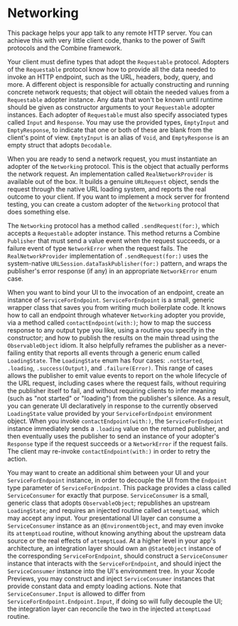 # Networking

This package helps your app talk to any remote HTTP server.  You can achieve this with very little client code, thanks to the power of Swift protocols and the Combine framework.

Your client must define types that adopt the `Requestable` protocol.  Adopters of the `Requestable` protocol know how to provide all the data needed to invoke an HTTP endpoint, such as the URL, headers, body, query, and more.  A different object is responsible for actually constructing and running concrete network requests; that object will obtain the needed values from a `Requestable` adopter instance.  Any data that won't be known until runtime should be given as constructor arguments to your `Requestable` adopter instances.  Each adopter of `Requestable` must also specify associated types called `Input` and `Response`.  You may use the provided types, `EmptyInput` and `EmptyResponse`, to indicate that one or both of these are blank from the client's point of view.  `EmptyInput` is an alias of `Void`, and `EmptyResponse` is an empty struct that adopts `Decodable`.

When you are ready to send a network request, you must instantiate an adopter of the `Networking` protocol.  This is the object that actually performs the network request.  An implementation called `RealNetworkProvider` is available out of the box.  It builds a genuine `URLRequest` object, sends the request through the native URL loading system, and reports the real outcome to your client.  If you want to implement a mock server for frontend testing, you can create a custom adopter of the `Networking` protocol that does something else.

The `Networking` protocol has a method called `.sendRequest(for:)`, which accepts a `Requestable` adopter instance.  This method returns a Combine `Publisher` that must send a value event when the request succeeds, or a failure event of type `NetworkError` when the request fails.  The `RealNetworkProvider` implementation of `.sendRequest(for:)` uses the system-native `URLSession.dataTaskPublisher(for:)` pattern, and wraps the publisher's error response (if any) in an appropriate `NetworkError` enum case.

When you want to bind your UI to the invocation of an endpoint, create an instance of `ServiceForEndpoint`.  `ServiceForEndpoint` is a small, generic wrapper class that saves you from writing much boilerplate code.  It knows how to call an endpoint through whatever `Networking` adopter you provide, via a method called `contactEndpoint(with:)`; how to map the success response to any output type you like, using a routine you specify in the constructor; and how to publish the results on the main thread using the `ObservableObject` idiom.  It also helpfully reframes the publisher as a never-failing entity that reports all events through a generic enum called `LoadingState`.  The `LoadingState` enum has four cases: `.notStarted`, `.loading`, `.success(Output)`, and `.failure(Error)`.  This range of cases allows the publisher to emit value events to report on the whole lifecycle of the URL request, including cases where the request fails, without requiring the publisher itself to fail, and without requiring clients to infer meaning (such as "not started" or "loading") from the publisher's silence.  As a result, you can generate UI declaratively in response to the currently observed `LoadingState` value provided by your `ServiceForEndpoint` environment object.  When you invoke `contactEndpoint(with:)`, the `ServiceForEndpoint` instance immediately sends a `.loading` value on the returned publisher, and then eventually uses the publisher to send an instance of your adopter's `Response` type if the request succeeds or a `NetworkError` if the request fails.  The client may re-invoke `contactEndpoint(with:)` in order to retry the action.

You may want to create an additional shim between your UI and your `ServiceForEndpoint` instance, in order to decouple the UI from the `Endpoint` type parameter of `ServiceForEndpoint`.  This package provides a class called `ServiceConsumer` for exactly that purpose.  `ServiceConsumer` is a small, generic class that adopts `ObservableObject`; republishes an upstream `LoadingState`; and requires an injected routine called `attemptLoad`, which may accept any input.  Your presentational UI layer can consume a `ServiceConsumer` instance as an `@EnvironmentObject`, and may even invoke its `attemptLoad` routine, without knowing anything about the upstream data source or the real effects of `attemptLoad`.  At a higher level in your app's architecture, an integration layer should own an `@StateObject` instance of the corresponding `ServiceForEndpoint`, should construct a `ServiceConsumer` instance that interacts with the `ServiceForEndpoint`, and should inject the `ServiceConsumer` instance into the UI's environment tree.  In your Xcode Previews, you may construct and inject `ServiceConsumer` instances that provide constant data and empty loading actions.  Note that `ServiceConsumer.Input` is allowed to differ from `ServiceForEndpoint.Endpoint.Input`, if doing so will fully decouple the UI; the integration layer can reconcile the two in the injected `attemptLoad` routine.

